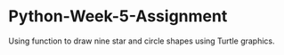 # Python-Week-5-Assignment
Using function to draw nine star and circle shapes using Turtle graphics.
